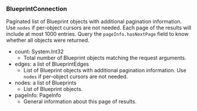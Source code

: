 ### BlueprintConnection
Paginated list of Blueprint objects with additional pagination information. Use `nodes` if per-object cursors are not needed. Each page of the results will include at most 1000 entries. Query the `pageInfo.hasNextPage` field to know whether all objects were returned.

- count: System.Int32
  - Total number of Blueprint objects matching the request arguments.
- edges: a list of BlueprintEdges
  - List of Blueprint objects with additional pagination information. Use `nodes` if per-object cursors are not needed.
- nodes: a list of Blueprints
  - List of Blueprint objects.
- pageInfo: PageInfo
  - General information about this page of results.
